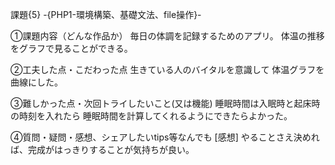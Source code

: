 課題{5} -{PHP1-環境構築、基礎文法、file操作}-

①課題内容（どんな作品か）
 毎日の体調を記録するためのアプリ。
 体温の推移をグラフで見ることができる。

②工夫した点・こだわった点
 生きている人のバイタルを意識して
 体温グラフを曲線にした。

③難しかった点・次回トライしたいこと(又は機能)
 睡眠時間は入眠時と起床時の時刻を入れたら
 睡眠時間を計算してくれるようにできたらよかった。

④質問・疑問・感想、シェアしたいtips等なんでも
[感想]
 やることさえ決めれば、完成がはっきりすることが気持ちが良い。